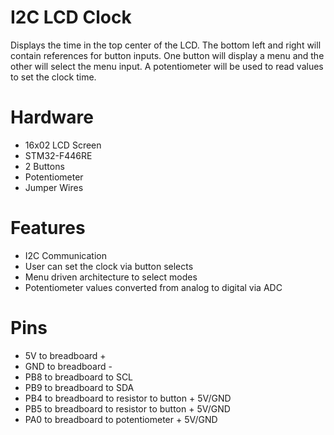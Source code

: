 # I2C LCD Clock
Displays the time in the top center of the LCD. The bottom left and right will contain references for button inputs. One button will display a menu and the other will select the menu input. A potentiometer will be used to read values to set the clock time.

# Hardware
- 16x02 LCD Screen
- STM32-F446RE
- 2 Buttons
- Potentiometer
- Jumper Wires

# Features
- I2C Communication
- User can set the clock via button selects
- Menu driven architecture to select modes
- Potentiometer values converted from analog to digital via ADC 

# Pins 
- 5V to breadboard + 
- GND to breadboard -
- PB8 to breadboard to SCL
- PB9 to breadboard to SDA
- PB4 to breadboard to resistor to button + 5V/GND 
- PB5 to breadboard to resistor to button + 5V/GND
- PA0 to breadboard to potentiometer + 5V/GND
